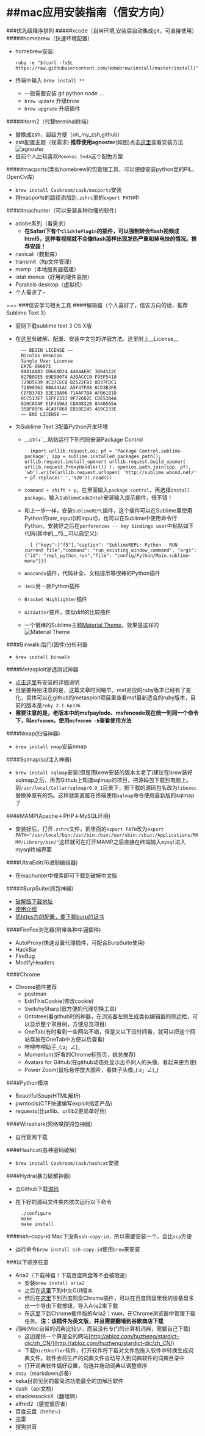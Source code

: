##mac应用安装指南（信安方向）
===
###优先级降序排列
#####xcode（自带环境,安装后自动集成git，可直接使用）
#####homebrew（快速环境配置）
*	homebrew安装:
	
		ruby -e "$(curl -fsSL https://raw.githubusercontent.com/Homebrew/install/master/install)"
			
*	终端中输入 `brew install **`
	*	一般需要安装 git python node ...
	*	`brew update` 升级brew
	*	`brew upgrade` 升级插件
	
#####iterm2（代替terminal终端）
*	替换成zsh，超级方便（oh_my_zsh,github）
*	zsh配置主题（视需求) __推荐使用agnoster__(如图)点击[这里](http://www.leelour.com/?p=2423)查看安装方法
	![agnoster](https://cloud.githubusercontent.com/assets/2618447/6316862/70f58fb6-ba03-11e4-82c9-c083bf9a6574.png)
*	目前个人比较喜欢`Monokai Soda`这个配色方案
	
#####macports(类似homebrew的包管理工具，可以便捷安装python里的PIL、OpenCv库)
* `brew install Caskroom/cask/macports`安装
* 将macports的路径添加到`.zshrc`里的`export PATH`中
	
#####machunter（可以安装各种你懂的软件）
*	adobe系列（看需求）
	* **在Safari下有个`ClickToPlugin`的插件，可以强制转会flash视频成html5，这样看视频就不会像flash那样出现发热严重和掉电快的情况。推荐安装！**
*	navicat（数据库）	
*	transmit（ftp文件管理）
*	mamp（本地服务器搭建）
*	istat menus（好用的硬件监控）
*	Parallels desktop（虚拟机）
* 个人需求了~

===
###信安学习相关工具
####编辑器（个人喜好了，信安方向的话，推荐Sublime Text 3）
* 官网下载sublime text 3 OS X版
* 在[这里](http://www.xiumu.org/note/sublime-text-3.shtml)有破解、配置、安装中文包的详细方法。这里附上__License__

		—– BEGIN LICENSE —–
		Nicolas Hennion
		Single User License
		EA7E-866075
		8A01AA83 1D668D24 4484AEBC 3B04512C
		827B0DE5 69E9B07A A39ACCC0 F95F5410
		729D5639 4C37CECB B2522FB3 8D37FDC1
		72899363 BBA441AC A5F47F08 6CD3B3FE
		CEFB3783 B2E1BA96 71AAF7B4 AFB61B1D
		0CC513E7 52FF2333 9F726D2C CDE53B4A
		810C0D4F E1F419A3 CDA0832B 8440565A
		35BF00F6 4CA9F869 ED10E245 469C233E
		—— END LICENSE ——

* 为Sublime Text 3配置Python开发环境
	* __ctrl+`__粘贴运行下列代码安装Package Control
		
			import urllib.request,os; pf = 'Package Control.sublime-package'; ipp = sublime.installed_packages_path(); urllib.request.install_opener( urllib.request.build_opener( urllib.request.ProxyHandler()) ); open(os.path.join(ipp, pf), 'wb').write(urllib.request.urlopen( 'http://sublime.wbond.net/' + pf.replace(' ','%20')).read())
			
	* `command + shift + p`，在里面输入`package control`，再选择`install package`，输入`SublimeCodeIntel`安装输入提示插件，很不错！
	* 和上一步一样，安装`SublimeREPL`插件，这个插件可以在Sublime里使用Python的raw_input()和input()，也可以在Sublime中使用命令行Python。安装好之后在`perferences -- key bindings user`中粘贴如下代码(其中的__f5__可以自定义):	
	
			[ {"keys":["f5"],"caption": "SublimeREPL: Python - RUN current file","command": "run_existing_window_command", "args":{"id": "repl_python_run","file": "config/Python/Main.sublime-menu"}}]
	* `Anaconda`插件，代码补全、文档提示等很棒的Python插件
	* `Jedi`另一款Python插件
	* `Bracket Highlighter`插件
	* `GitGutter`插件，类似diff的比较插件
	* 一个很棒的Sublime主题[Material Theme](https://github.com/equinusocio/material-theme)，效果是这样的![Material Theme](https://camo.githubusercontent.com/1ff3f31c6a43cdf5f02e2d54a5afee6802abff23/687474703a2f2f657175696e75736f63696f2e6769746875622e696f2f6d6174657269616c2d7468656d652f6173736574732f6d756c74692e6a7067)

####Binwalk:后门(固件)分析利器
* `brew install binwalk`

####Metasploit渗透测试神器
* [点击这里](http://www.freebuf.com/articles/system/36924.html)有安装的详细说明
* 但是要特别注意的是，这篇文章时间略早，msf对应的ruby版本已经有了变化，具体可以在github的metasploit项目里查看msf最新适合的ruby版本，目前的版本是`ruby 2.1.6p336`
* __需要注意的是，老版本中的msfpaylode、msfencode现在统一到同一个命令下，叫`msfvenom`，使用`msfvenom -h`查看使用方法__

####Nmap(扫描神器)
* `brew install nmap`安装nmap

####Sqlmap(sql注入神器)
* `brew install sqlmap`安装(但是用brew安装的版本太老了)建议在brew装好sqlmap之后，再去Github上知道sqlmap的项目，把源码包下载到电脑上。到`/usr/local/Cellar/sqlmap/0.9_1`目录下，把下载的源码包名改为`libexec`替换掉原有的包。这样就能直接在终端使用`sqlmap`命令使用最新版的sqlmap了


####MAMP(Apache＋PHP＋MySQL环境)
* 安装好后，打开`.zshrc`文件，把里面的`export PATH`改为`export PATH="/usr/local/bin:/usr/bin:/bin:/usr/sbin:/sbin:/Applications/MAMP/Library/bin/"`这样就可在打开MAMP之后直接在终端输入`mysql`进入mysql终端界面

####UItraEdit(16进制编辑器)
* 在machunter中搜索即可下载到破解中文版

#####BurpSuite(抓包神器)
* [破解版下载地址](http://www.freebuf.com/tools/18483.html)
* [使用介绍](http://drops.wooyun.org/tools/1548)
* [抓https包的配置，要下载burp的证书](http://blog.csdn.net/zyw_anquan/article/details/47904495)


####FireFox浏览器(附带各种牛逼插件)
* AutoProxy(快速设置代理插件，可配合BurpSuite使用)
* HackBar
* FireBug
* ModifyHeaders

####Chrome
*	Chrome插件推荐
	*	postman
	*	EditThisCookie(修改cookie)
	*	SwitchySharp(很方便的代理切换工具)
	*	Octotree(看github时的神器，在浏览器左侧生成类似编辑器的侧边栏，可以显示整个项目树，方便总览项目)
	*	OneTab(有时看到一些网站不错，但是又以下没时间看，就可以把这个网站存放在OneTab中方便以后查看)
	*	哔哩哔哩助手\_(:з」∠)\_
	*	Momentum(好看的Chrome标签页，姚总推荐)
	*	Avatars for Github(在github动态处显示出不同人的头像，看起来更方便)
	*   Power Zoom(鼠标悬停放大图片，看妹子头像\_(:з」∠)\_)
	
####Python模块
* BeautifulSoup(HTML解析)
* pwntools(CTF快速编写exploit指定产品)
* requests(比urllib、urllib2更简单好用)

####Wireshark(网络嗅探抓包神器)
* 自行官网下载

####Hashcat(各种密码破解)
* `brew install Caskroom/cask/hashcat`安装

####Hydra(暴力破解神器)
* 去Github下载[源码](https://github.com/vanhauser-thc/thc-hydra)
* 在下好的源码文件夹内依次运行以下命令

		./configure
		make
		make install
		
####ssh-copy-id
Mac下没有`ssh-copy-id`，所以需要安装一个，会比`scp`方便
* 运行命令`brew install ssh-copy-id`使用`brew`来安装
				
###以下顺序任意
* Aria2（下载神器！下载百度网盘等不会被限速）
	* 安装`brew install aria2`
	* 之后在[这里](https://github.com/yangshun1029/aria2gui)下到中文GUI版本
	* 然后在[这里](https://github.com/acgotaku/BaiduExporter/releases)下到百度网盘Chrome插件，可以在百度网盘里我的设备盘多出一个导出下载按钮，导入Aria2来下载
	* 在[这里](https://chrome.google.com/webstore/detail/yaaw-for-chrome/dennnbdlpgjgbcjfgaohdahloollfgoc)下到Chrome插件版的Aria2：`YAAW`，在Chrome浏览器中管理下载任务。__注：该插件为英文版，并且需要翻墙到谷歌商店下载__
* 词典(Mac自带的词典比较少，而且没有专门的计算机词典，需要自己下载)
	* 这边提供一个算是全的网站[http://abloz.com/huzheng/stardict-dic/zh_CN/](http://abloz.com/huzheng/stardict-dic/zh_CN/)
	* 下载`DictUnifler`软件，打开软件将下载对文件包拖入软件中转换生成词典文件。软件会将生产的词典文件自动导入到词典软件的词典目录中
	* 打开词典软件偏好设置，勾选并拖动词典以调整顺序	
*	mou（markdown必备）
*	keka目前见到的最简洁功能最全的加解压软件
*	dash（api文档）
*	shadowsocksX（翻墙啊）
*	alfred2（感觉很厉害）
*	百度云盘（hehe~）
*	迅雷
*	搜狗拼音
